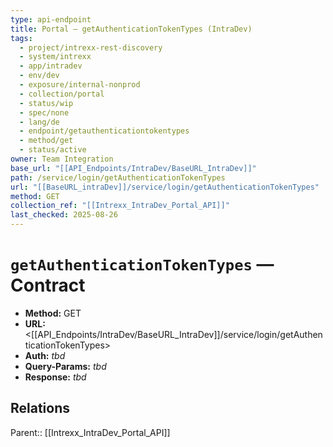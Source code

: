 ```yaml
---
type: api-endpoint
title: Portal — getAuthenticationTokenTypes (IntraDev)
tags:
  - project/intrexx-rest-discovery
  - system/intrexx
  - app/intradev
  - env/dev
  - exposure/internal-nonprod
  - collection/portal
  - status/wip
  - spec/none
  - lang/de
  - endpoint/getauthenticationtokentypes
  - method/get
  - status/active
owner: Team Integration
base_url: "[[API_Endpoints/IntraDev/BaseURL_IntraDev]]"
path: /service/login/getAuthenticationTokenTypes
url: "[[BaseURL_intraDev]]/service/login/getAuthenticationTokenTypes"
method: GET
collection_ref: "[[Intrexx_IntraDev_Portal_API]]"
last_checked: 2025-08-26
---
```


# `getAuthenticationTokenTypes` — Contract
- **Method:** GET  
- **URL:** <[[API_Endpoints/IntraDev/BaseURL_IntraDev]]/service/login/getAuthenticationTokenTypes>  
- **Auth:** _tbd_  
- **Query-Params:** _tbd_  
- **Response:** _tbd_

## Relations
Parent:: [[Intrexx_IntraDev_Portal_API]]
